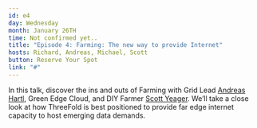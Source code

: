 ```yaml
---
id: e4
day: Wednesday
month: January 26TH
time: Not confirmed yet..
title: "Episode 4: Farming: The new way to provide Internet"
hosts: Richard, Andreas, Michael, Scott
button: Reserve Your Spot
link: "#"
---
```

In this talk, discover the ins and outs of Farming with Grid Lead [Andreas Hartl](/people/andreas_hartl/), Green Edge Cloud, and DIY Farmer [Scott Yeager](/people/scott_yeager/). We’ll take a close look at how ThreeFold is best positioned to provide far edge internet capacity to host emerging data demands.
